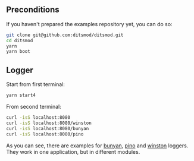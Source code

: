 ## Preconditions

If you haven't prepared the examples repository yet, you can do so:

```bash
git clone git@github.com:ditsmod/ditsmod.git
cd ditsmod
yarn
yarn boot
```

## Logger

Start from first terminal:

```bash
yarn start4
```

From second terminal:

```bash
curl -isS localhost:8080
curl -isS localhost:8080/winston
curl -isS localhost:8080/bunyan
curl -isS localhost:8080/pino
```

As you can see, there are examples for [bunyan][1], [pino][2] and [winston][3] loggers.
They work in one application, but in different modules.

[1]: https://github.com/trentm/node-bunyan
[2]: https://github.com/pinojs/pino
[3]: https://github.com/winstonjs/winston
